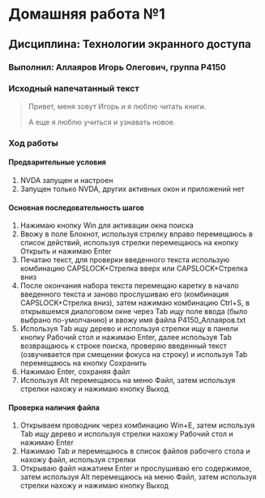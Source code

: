 # Домашняя работа №1
## Дисциплина: Технологии экранного доступа
### Выполнил: Аллаяров Игорь Олегович, группа P4150

### Исходный напечатанный текст
> Привет, меня зовут Игорь и я люблю читать книги.
> 
> А еще я люблю учиться и узнавать новое.

### Ход работы
#### Предварительные условия
1. NVDA запущен и настроен
2. Запущен только NVDA, других активных окон и приложений нет

#### Основная последовательность шагов
1. Нажимаю кнопку Win для активации окна поиска
2. Ввожу в поле Блокнот, используя стрелку вправо перемещаюсь в список действий, используя стрелки перемещаюсь на кнопку Открыть и нажимаю Enter
3. Печатаю текст, для проверки введенного текста использую комбинацию CAPSLOCK+Стрелка вверх или CAPSLOCK+Стрелка вниз
4. После окончания набора текста перемещаю каретку в начало введенного текста и заново прослушиваю его (комбинация CAPSLOCK+Стрелка вниз), затем нажимаю комбинацию Ctrl+S, в открывшемся диалоговом окне через Tab ищу поле ввода (было выбрано по-умолчанию) и ввожу имя файла P4150_Аллаяров.txt
5. Используя Tab ищу дерево и используя стрелки ищу в панели кнопку Рабочий стол и нажимаю Enter, далее используя Tab возвращаюсь к строке поиска, проверяю введенный текст (озвучивается при смещении фокуса на строку) и используя Tab перемещаюсь на кнопку Сохранить 
6. Нажимаю Enter, сохраняя файл
7. Используя Alt перемещаюсь на меню Файл, затем используя стрелки нахожу и нажимаю кнопку Выход

#### Проверка наличия файла
1. Открываем проводник через комбинацию Win+E, затем используя Tab ищу дерево и используя стрелки нахожу Рабочий стол и нажимаю Enter 
2. Нажимаю Tab и перемещаюсь в список файлов рабочего стола и нахожу файл, используя стрелки
3. Открываю файл нажатием Enter и прослушиваю его содержимое, затем используя Alt перемещаюсь на меню Файл, затем используя стрелки нахожу и нажимаю кнопку Выход
 